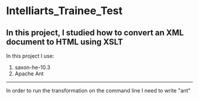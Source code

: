 # Intelliarts_Trainee_Test
In this project, I studied how to convert an XML document to HTML using XSLT
---
In this project I use:
1. saxon-he-10.3
2. Apache Ant

---
In order to run the transformation on the command line I need to write "ant"
